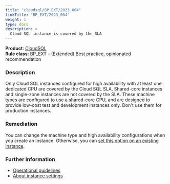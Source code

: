 ```yaml
---
title: "cloudsql/BP_EXT/2023_004"
linkTitle: "BP_EXT/2023_004"
weight: 1
type: docs
description: >
  Cloud SQL instance is covered by the SLA
---
```


**Product**: [CloudSQL](https://cloud.google.com/sql)\
**Rule class**: BP_EXT - (Extended) Best practice, opinionated recommendation

### Description

Only Cloud SQL instances configured for high availability with at least one
dedicated CPU are covered by the Cloud SQL SLA. Shared-core instances and
single-zone instances are not covered by the SLA. These machine types are
configured to use a shared-core CPU, and are designed to provide low-cost test
and development instances only. Don't use them for production instances.

### Remediation

You can change the machine type and high availability configurations when you
create an instance. Otherwise, you can [set this option on an existing
instance](https://cloud.google.com/sql/docs/mysql/edit-instance#edit_an_instance).

### Further information

- [Operational guidelines](https://cloud.google.com/sql/docs/operational-guidelines#general_configuration_requirements)
- [About instance settings](https://cloud.google.com/sql/docs/mysql/instance-settings#machine-type-2ndgen)
